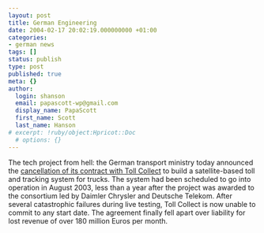 ```yaml
---
layout: post
title: German Engineering
date: 2004-02-17 20:02:19.000000000 +01:00
categories:
- german news
tags: []
status: publish
type: post
published: true
meta: {}
author:
  login: shanson
  email: papascott-wp@gmail.com
  display_name: PapaScott
  first_name: Scott
  last_name: Hanson
# excerpt: !ruby/object:Hpricot::Doc
  # options: {}
---
```

<p>The tech project from hell: the German transport ministry today announced the <a title="Expatica" href="http://www.expatica.com/source/site_article.asp?subchannel_id=52&story_id=4751">cancellation of its contract with Toll Collect</a> to build a satellite-based toll and tracking system for trucks. The system had been scheduled to go into operation in August 2003, less than a year after the project was awarded to the consortium led by Daimler Chrysler and Deutsche Telekom. After several catastrophic failures during live testing, Toll Collect is now unable to commit to any start date. The agreement finally fell apart over liability for lost revenue of over 180 million Euros per month.</p>
